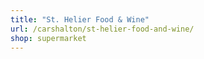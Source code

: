 ```yaml
---
title: "St. Helier Food & Wine"
url: /carshalton/st-helier-food-and-wine/
shop: supermarket
---
```


